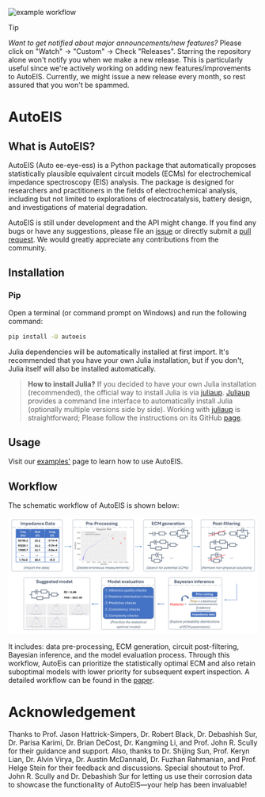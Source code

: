 ![example workflow](https://github.com/AUTODIAL/AutoEIS/actions/workflows/nightly.yml/badge.svg)

> [!TIP]
> _Want to get notified about major announcements/new features?_ Please click on "Watch" -> "Custom" -> Check "Releases". Starring the repository alone won't notify you when we make a new release. This is particularly useful since we're actively working on adding new features/improvements to AutoEIS. Currently, we might issue a new release every month, so rest assured that you won't be spammed.

# AutoEIS

## What is AutoEIS?

AutoEIS (Auto ee-eye-ess) is a Python package that automatically proposes statistically plausible equivalent circuit models (ECMs) for electrochemical impedance spectroscopy (EIS) analysis. The package is designed for researchers and practitioners in the fields of electrochemical analysis, including but not limited to explorations of electrocatalysis, battery design, and investigations of material degradation.

AutoEIS is still under development and the API might change. If you find any bugs or have any suggestions, please file an [issue](https://github.com/AUTODIAL/AutoEIS/issues) or directly submit a [pull request](https://github.com/AUTODIAL/AutoEIS/pulls). We would greatly appreciate any contributions from the community.

## Installation

### Pip

Open a terminal (or command prompt on Windows) and run the following command:

```bash
pip install -U autoeis
```

Julia dependencies will be automatically installed at first import. It's recommended that you have your own Julia installation, but if you don't, Julia itself will also be installed automatically.

> **How to install Julia?** If you decided to have your own Julia installation (recommended), the official way to install Julia is via [juliaup](https://github.com/JuliaLang/juliaup). [Juliaup](https://github.com/JuliaLang/juliaup) provides a command line interface to automatically install Julia (optionally multiple versions side by side). Working with [juliaup](https://github.com/JuliaLang/juliaup) is straightforward; Please follow the instructions on its GitHub [page](https://github.com/JuliaLang/juliaup).

## Usage

Visit our [examples'](https://autodial.github.io/AutoEIS/examples.html) page to learn how to use AutoEIS.

## Workflow

The schematic workflow of AutoEIS is shown below:

![AutoEIS workflow](https://raw.githubusercontent.com/AUTODIAL/AutoEIS/develop/assets/workflow.png)

It includes: data pre-processing, ECM generation, circuit post-filtering, Bayesian inference, and the model evaluation process. Through this workflow, AutoEis can prioritize the statistically optimal ECM and also retain suboptimal models with lower priority for subsequent expert inspection. A detailed workflow can be found in the [paper](https://iopscience.iop.org/article/10.1149/1945-7111/aceab2/meta).

# Acknowledgement

Thanks to Prof. Jason Hattrick-Simpers, Dr. Robert Black, Dr. Debashish Sur, Dr. Parisa Karimi, Dr. Brian DeCost, Dr. Kangming Li, and Prof. John R. Scully for their guidance and support. Also, thanks to Dr. Shijing Sun, Prof. Keryn Lian, Dr. Alvin Virya, Dr. Austin McDannald, Dr. Fuzhan Rahmanian, and Prof. Helge Stein for their feedback and discussions. Special shoutout to Prof. John R. Scully and Dr. Debashish Sur for letting us use their corrosion data to showcase the functionality of AutoEIS—your help has been invaluable!
